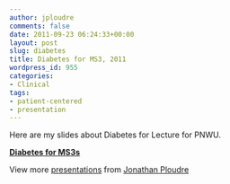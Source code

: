 ```yaml
---
author: jploudre
comments: false
date: 2011-09-23 06:24:33+00:00
layout: post
slug: diabetes
title: Diabetes for MS3, 2011
wordpress_id: 955
categories:
- Clinical
tags:
- patient-centered
- presentation
---
```


Here are my slides about Diabetes for Lecture for PNWU.

**[Diabetes for MS3s](http://www.slideshare.net/jploudre/diabetes-for-ms3s)**

View more [presentations](http://www.slideshare.net/) from [Jonathan Ploudre](http://www.slideshare.net/jploudre)

